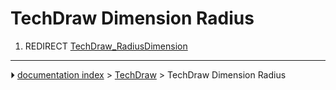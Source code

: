 # TechDraw Dimension Radius
1.  REDIRECT [TechDraw_RadiusDimension](TechDraw_RadiusDimension.md)



---
⏵ [documentation index](../README.md) > [TechDraw](TechDraw_Workbench.md) > TechDraw Dimension Radius

